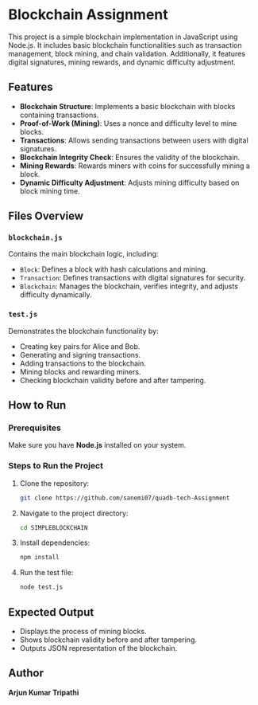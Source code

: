 # Blockchain Assignment

This project is a simple blockchain implementation in JavaScript using Node.js. It includes basic blockchain functionalities such as transaction management, block mining, and chain validation. Additionally, it features digital signatures, mining rewards, and dynamic difficulty adjustment.

## Features
- **Blockchain Structure**: Implements a basic blockchain with blocks containing transactions.
- **Proof-of-Work (Mining)**: Uses a nonce and difficulty level to mine blocks.
- **Transactions**: Allows sending transactions between users with digital signatures.
- **Blockchain Integrity Check**: Ensures the validity of the blockchain.
- **Mining Rewards**: Rewards miners with coins for successfully mining a block.
- **Dynamic Difficulty Adjustment**: Adjusts mining difficulty based on block mining time.

## Files Overview

### `blockchain.js`
Contains the main blockchain logic, including:
- `Block`: Defines a block with hash calculations and mining.
- `Transaction`: Defines transactions with digital signatures for security.
- `Blockchain`: Manages the blockchain, verifies integrity, and adjusts difficulty dynamically.

### `test.js`
Demonstrates the blockchain functionality by:
- Creating key pairs for Alice and Bob.
- Generating and signing transactions.
- Adding transactions to the blockchain.
- Mining blocks and rewarding miners.
- Checking blockchain validity before and after tampering.

## How to Run

### Prerequisites
Make sure you have **Node.js** installed on your system.

### Steps to Run the Project
1. Clone the repository:
   ```sh
   git clone https://github.com/sanemi07/quadb-tech-Assignment
   ```
2. Navigate to the project directory:
   ```sh
   cd SIMPLEBLOCKCHAIN
   ```
3. Install dependencies:
   ```sh
   npm install
   ```
4. Run the test file:
   ```sh
   node test.js
   ```

## Expected Output
- Displays the process of mining blocks.
- Shows blockchain validity before and after tampering.
- Outputs JSON representation of the blockchain.

## Author
**Arjun Kumar Tripathi**

